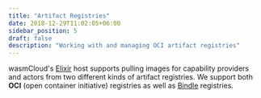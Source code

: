 ```yaml
---
title: "Artifact Registries"
date: 2018-12-29T11:02:05+06:00
sidebar_position: 5
draft: false
description: "Working with and managing OCI artifact registries"
---
```


wasmCloud's [Elixir](../../hosts/elixir) host supports pulling images for capability providers and actors from two different kinds of artifact registries. We support both **OCI** (open container initiative) registries as well as [Bindle](/docs/deployment/oci/bindle/using-bindles) registries.
